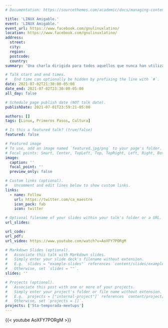 ```yaml
---
# Documentation: https://sourcethemes.com/academic/docs/managing-content/

title: 'LINUX Amigable.'
event: 'LINUX Amigable.'
event_url: https://www.facebook.com/gnulinuxlatino/
location: https://www.facebook.com/gnulinuxlatino/
address:
  street:
  city:
  region:
  postcode:
  country:
summary: 'Una charla dirigida para todos aquellos que nunca han utilizado las bondades de GNU Linux en su computadora. Y también para aquellos que desean mejorar algunos skills en el uso del Sistema Operativo del pinguinito. En esta ocasión recibimos a nuestro amigo Carlos Maestre Reyes de la Comunidad Linux Dominicana.'

# Talk start and end times.
#   End time can optionally be hidden by prefixing the line with `#`.
date: 2021-07-02T21:30:00-05:00
date_end: 2021-07-02T23:30:00-05:00
all_day: false

# Schedule page publish date (NOT talk date).
publishDate: 2021-07-01T23:59:21-05:00

authors: []
tags: [Linux, Primeros Pasos, Cultura]

# Is this a featured talk? (true/false)
featured: false

# Featured image
# To use, add an image named `featured.jpg/png` to your page's folder.
# Focal points: Smart, Center, TopLeft, Top, TopRight, Left, Right, BottomLeft, Bottom, BottomRight.
image:
  caption: ''
  focal_point: ''
  preview_only: false

# Custom links (optional).
#   Uncomment and edit lines below to show custom links.
links:
  - name: Follow
    url: https://twitter.com/ca_maestre
    icon_pack: fab
    icon: twitter

# Optional filename of your slides within your talk's folder or a URL.
url_slides:

url_code:
url_pdf:
url_video: https://www.youtube.com/watch?v=AoXFY7PORgM

# Markdown Slides (optional).
#   Associate this talk with Markdown slides.
#   Simply enter your slide deck's filename without extension.
#   E.g. `slides = "example-slides"` references `content/slides/example-slides.md`.
#   Otherwise, set `slides = ""`.
slides: ''

# Projects (optional).
#   Associate this post with one or more of your projects.
#   Simply enter your project's folder or file name without extension.
#   E.g. `projects = ["internal-project"]` references `content/project/deep-learning/index.md`.
#   Otherwise, set `projects = []`.
projects: ['5ta-temporada-meetups']
---
```


{{< youtube AoXFY7PORgM >}}

